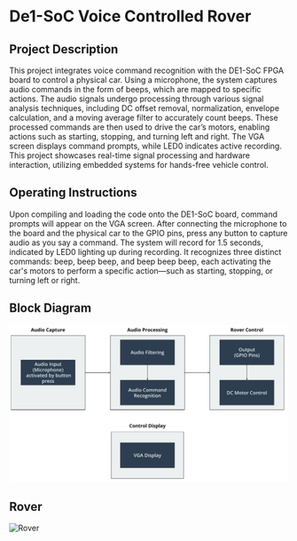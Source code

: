 # De1-SoC Voice Controlled Rover

## Project Description
This project integrates voice command recognition with the DE1-SoC FPGA board to control a physical car. Using a microphone, the system captures audio commands in the form of beeps, which are mapped to specific actions. The audio signals undergo processing through various signal analysis techniques, including DC offset removal, normalization, envelope calculation, and a moving average filter to accurately count beeps. These processed commands are then used to drive the car’s motors, enabling actions such as starting, stopping, and turning left and right. The VGA screen displays command prompts, while LED0 indicates active recording. This project showcases real-time signal processing and hardware interaction, utilizing embedded systems for hands-free vehicle control.

## Operating Instructions
Upon compiling and loading the code onto the DE1-SoC board, command prompts will appear on the VGA screen. After connecting the microphone to the board and the physical car to the GPIO pins, press any button to capture audio as you say a command. The system will record for 1.5 seconds, indicated by LED0 lighting up during recording. It recognizes three distinct commands: beep, beep beep, and beep beep beep, each activating the car's motors to perform a specific action—such as starting, stopping, or turning left or right. 

## Block Diagram

![Block Diagram](Block_Diagram.jpg)

## Rover
![Rover](Rover.jpg)
